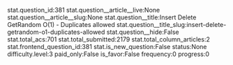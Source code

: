 stat.question_id:381
stat.question__article__live:None
stat.question__article__slug:None
stat.question__title:Insert Delete GetRandom O(1) - Duplicates allowed
stat.question__title_slug:insert-delete-getrandom-o1-duplicates-allowed
stat.question__hide:False
stat.total_acs:701
stat.total_submitted:2179
stat.total_column_articles:2
stat.frontend_question_id:381
stat.is_new_question:False
status:None
difficulty.level:3
paid_only:False
is_favor:False
frequency:0
progress:0
